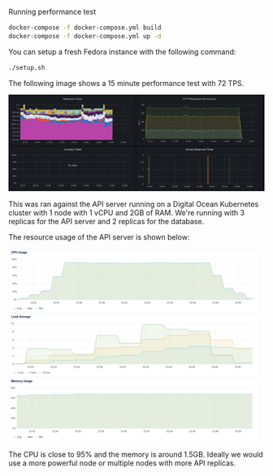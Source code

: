 Running performance test

```bash
docker-compose -f docker-compose.yml build
docker-compose -f docker-compose.yml up -d
```

You can setup a fresh Fedora instance with the following command:

```bash
./setup.sh
```

The following image shows a 15 minute performance test with 72 TPS.

![Performance test](performance_results.png)

This was ran against the API server running on a Digital Ocean Kubernetes cluster with 1 node with 1 vCPU and 2GB of RAM.
We're running with 3 replicas for the API server and 2 replicas for the database.

The resource usage of the API server is shown below:

![Resource usage](resource_usage.png)

The CPU is close to 95% and the memory is around 1.5GB. Ideally we would use a more powerful node or multiple nodes with more API replicas.